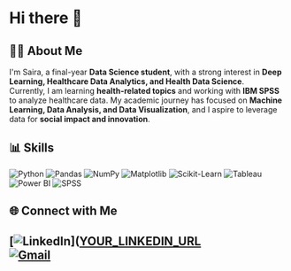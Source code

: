 # Hi there 👋  

## 🧑‍💻 About Me  
I'm Saira, a final-year **Data Science student**, with a strong interest in **Deep Learning, Healthcare Data Analytics, and Health Data Science**.  
Currently, I am learning **health-related topics** and working with **IBM SPSS** to analyze healthcare data. My academic journey has focused on **Machine Learning, Data Analysis, and Data Visualization**, and I aspire to leverage data for **social impact and innovation**.  

## 📊 Skills  

![Python](https://img.shields.io/badge/Python-3776AB?style=for-the-badge&logo=python&logoColor=white) 
![Pandas](https://img.shields.io/badge/Pandas-150458?style=for-the-badge&logo=pandas&logoColor=white) 
![NumPy](https://img.shields.io/badge/Numpy-013243?style=for-the-badge&logo=numpy&logoColor=white) 
![Matplotlib](https://img.shields.io/badge/Matplotlib-11557c?style=for-the-badge&logo=plotly&logoColor=white) 
![Scikit-Learn](https://img.shields.io/badge/Scikit--Learn-F7931E?style=for-the-badge&logo=scikitlearn&logoColor=white) 
![Tableau](https://img.shields.io/badge/Tableau-E97627?style=for-the-badge&logo=tableau&logoColor=white) 
![Power BI](https://img.shields.io/badge/Power%20BI-F2C811?style=for-the-badge&logo=powerbi&logoColor=black) 
![SPSS](https://img.shields.io/badge/SPSS-002147?style=for-the-badge&logo=ibm&logoColor=white)  

## 🌐 Connect with Me  

[![LinkedIn](https://img.shields.io/badge/LinkedIn-0A66C2?style=for-the-badge&logo=linkedin&logoColor=white)]([YOUR_LINKEDIN_URL](https://www.linkedin.com/in/saira-ali-bhatti-041573242/)  
[![Gmail](https://img.shields.io/badge/Email-D14836?style=for-the-badge&logo=gmail&logoColor=white)](mailto:sairalibhatti98@gmail.com)  
---
